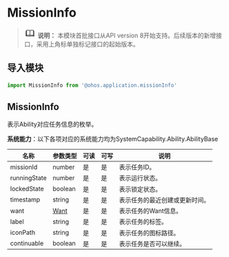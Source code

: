 # MissionInfo

> ![icon-note.gif](public_sys-resources/icon-note.gif) **说明：**
> 本模块首批接口从API version 8开始支持。后续版本的新增接口，采用上角标单独标记接口的起始版本。

## 导入模块

```js
import MissionInfo from '@ohos.application.missionInfo'
```


## MissionInfo

表示Ability对应任务信息的枚举。

**系统能力**：以下各项对应的系统能力均为SystemCapability.Ability.AbilityBase

| 名称 | 参数类型 | 可读 | 可写 | 说明 | 
| -------- | -------- | -------- | -------- | -------- |
| missionId | number | 是 | 是 | 表示任务ID。| 
| runningState | number | 是 | 是 | 表示运行状态。 | 
| lockedState | boolean | 是 | 是 | 表示锁定状态。 | 
| timestamp | string | 是 | 是 | 表示任务的最近创建或更新时间。 | 
| want | [Want](js-apis-application-Want.md) | 是 | 是 | 表示任务的Want信息。 | 
| label | string | 是 | 是 | 表示任务的标签。 | 
| iconPath | string | 是 | 是 | 表示任务的图标路径。 | 
| continuable | boolean | 是 | 是 | 表示任务是否可以继续。 | 
